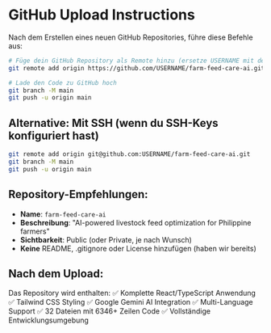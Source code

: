 # GitHub Upload Instructions

Nach dem Erstellen eines neuen GitHub Repositories, führe diese Befehle aus:

```bash
# Füge dein GitHub Repository als Remote hinzu (ersetze USERNAME mit deinem GitHub-Benutzernamen)
git remote add origin https://github.com/USERNAME/farm-feed-care-ai.git

# Lade den Code zu GitHub hoch
git branch -M main
git push -u origin main
```

## Alternative: Mit SSH (wenn du SSH-Keys konfiguriert hast)
```bash
git remote add origin git@github.com:USERNAME/farm-feed-care-ai.git
git branch -M main
git push -u origin main
```

## Repository-Empfehlungen:
- **Name**: `farm-feed-care-ai`
- **Beschreibung**: "AI-powered livestock feed optimization for Philippine farmers"
- **Sichtbarkeit**: Public (oder Private, je nach Wunsch)
- **Keine** README, .gitignore oder License hinzufügen (haben wir bereits)

## Nach dem Upload:
Das Repository wird enthalten:
✅ Komplette React/TypeScript Anwendung
✅ Tailwind CSS Styling
✅ Google Gemini AI Integration
✅ Multi-Language Support
✅ 32 Dateien mit 6346+ Zeilen Code
✅ Vollständige Entwicklungsumgebung